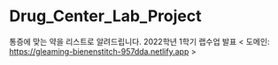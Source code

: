 # Drug_Center_Lab_Project

통증에 맞는 약을 리스트로 알려드립니다. 2022학년 1학기 랩수업 발표
< 도메인: https://gleaming-bienenstitch-957dda.netlify.app  >
